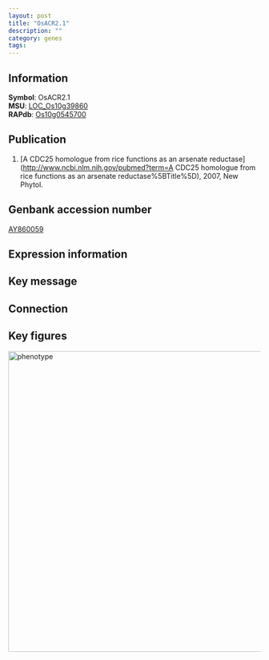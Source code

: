 ```yaml
---
layout: post
title: "OsACR2.1"
description: ""
category: genes
tags: 
---
```


## Information
__Symbol__: OsACR2.1  
__MSU__: [LOC_Os10g39860](http://rice.plantbiology.msu.edu/cgi-bin/ORF_infopage.cgi?orf=LOC_Os10g39860)  
__RAPdb__: [Os10g0545700](http://rapdb.dna.affrc.go.jp/viewer/gbrowse_details/irgsp1?name=Os10g0545700)  

## Publication
1. [A CDC25 homologue from rice functions as an arsenate reductase](http://www.ncbi.nlm.nih.gov/pubmed?term=A CDC25 homologue from rice functions as an arsenate reductase%5BTitle%5D), 2007, New Phytol.

## Genbank accession number
[AY860059](http://www.ncbi.nlm.nih.gov/nuccore/AY860059)  

## Expression information

## Key message

## Connection

## Key figures
<img src="http://ricencode.github.io/images/OsACR2.1.pheno.png" alt="phenotype"  style="width: 600px;"/>



